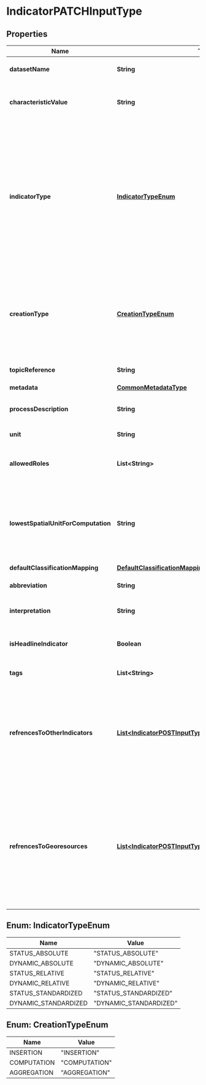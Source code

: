 
# IndicatorPATCHInputType

## Properties
Name | Type | Description | Notes
------------ | ------------- | ------------- | -------------
**datasetName** | **String** | the meaningful name of the indicator |  [optional]
**characteristicValue** | **String** | the distuingishing characteristic value of the indicator |  [optional]
**indicatorType** | [**IndicatorTypeEnum**](#IndicatorTypeEnum) | indicates whether the indicator is a status indicator (values represent the extent of the watched phenomenon for a certain point in time) or a dynamic indicator (values represent the change of extent of the watched phenomenon within a certain period of time) |  [optional]
**creationType** | [**CreationTypeEnum**](#CreationTypeEnum) | indicates if the data is simply inserted (INSERTION), computed by an automated script (COMPUTATION) or automatically aggregated by a script (AGGREGATION) |  [optional]
**topicReference** | **String** | id of the last topic hierarchy entity  | 
**metadata** | [**CommonMetadataType**](CommonMetadataType.md) |  | 
**processDescription** | **String** | description about how the indicator was computed | 
**unit** | **String** | unit of the indicator values | 
**allowedRoles** | **List&lt;String&gt;** | list of role identifiers that have read access rights for this dataset |  [optional]
**lowestSpatialUnitForComputation** | **String** | identifier/name of the lowest spatial unit for which the indicator can be computed and thus is available (only necessary for computable indicators) |  [optional]
**defaultClassificationMapping** | [**DefaultClassificationMappingType**](DefaultClassificationMappingType.md) |  |  [optional]
**abbreviation** | **String** | abbreviated mark of the indicator |  [optional]
**interpretation** | **String** | interpretation of the indicator values | 
**isHeadlineIndicator** | **Boolean** | boolean value indicating if the indicator is a headline indicator | 
**tags** | **List&lt;String&gt;** | list of tag labels for the indicator |  [optional]
**refrencesToOtherIndicators** | [**List&lt;IndicatorPOSTInputTypeRefrencesToOtherIndicators&gt;**](IndicatorPOSTInputTypeRefrencesToOtherIndicators.md) | array of references to other indicators. E.g., if an indicator is defined by combining four other indicators, then the identifiers of those four indicators can be referenced here |  [optional]
**refrencesToGeoresources** | [**List&lt;IndicatorPOSTInputTypeRefrencesToGeoresources&gt;**](IndicatorPOSTInputTypeRefrencesToGeoresources.md) | array of references to other georesource datasets. E.g., if an indicator is defined by performing geometric-topological operations, then the identifiers of those required georesources can be referenced here |  [optional]


<a name="IndicatorTypeEnum"></a>
## Enum: IndicatorTypeEnum
Name | Value
---- | -----
STATUS_ABSOLUTE | &quot;STATUS_ABSOLUTE&quot;
DYNAMIC_ABSOLUTE | &quot;DYNAMIC_ABSOLUTE&quot;
STATUS_RELATIVE | &quot;STATUS_RELATIVE&quot;
DYNAMIC_RELATIVE | &quot;DYNAMIC_RELATIVE&quot;
STATUS_STANDARDIZED | &quot;STATUS_STANDARDIZED&quot;
DYNAMIC_STANDARDIZED | &quot;DYNAMIC_STANDARDIZED&quot;


<a name="CreationTypeEnum"></a>
## Enum: CreationTypeEnum
Name | Value
---- | -----
INSERTION | &quot;INSERTION&quot;
COMPUTATION | &quot;COMPUTATION&quot;
AGGREGATION | &quot;AGGREGATION&quot;



